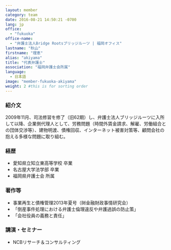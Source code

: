 ```yaml
---
layout: member
category: team
date: 2016-08-21 14:50:21 -0700
lang: jp
office:
  - "fukuoka"
office-name:
  - "弁護士法人Bridge Rootsブリッジルーツ | 福岡オフィス"
lastname: "秋山"
firstname: "理恵"
alias: "akiyama"
title: "代表弁護士"
association: "福岡弁護士会所属"
language:
  - 日本語
image: "member-fukuoka-akiyama"
weight: 2 #this is for sorting order
---
```


### 紹介文
2009年11月、司法修習を修了（旧62期）し、弁護士法人ブリッジルーツに入所して以降、企業側代理人として、労務問題（時間外賃金請求、解雇、労働組合との団体交渉等）、建物明渡、債権回収、インターネット被害対策等、顧問会社の抱える多様な問題に取り組む。


### 経歴
- 愛知県立知立東高等学校 卒業
- 名古屋大学法学部 卒業
- 福岡県弁護士会 所属

### 著作等
- 事業再生と債権管理2013年夏号（㈶金融財政事情研究会）
- 「倒産事件処理における弁護士倫理違反や弁護過誤の防止策」
- 「会社役員の義務と責任」

### 講演・セミナー
- NCBリサーチ＆コンサルティング
